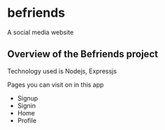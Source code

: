 # befriends
A social media website


## Overview of the Befriends project

Technology used is Nodejs, Expressjs

Pages you can visit on in this app

* Signup
* Signin
* Home
* Profile
